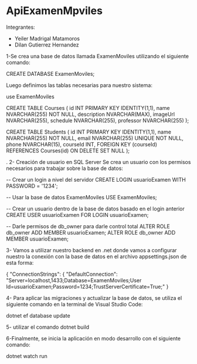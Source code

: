 # ApiExamenMpviles

Integrantes:
- Yeiler Madrigal Matamoros
- Dilan Gutierrez Hernandez


1-Se crea una base de datos llamada ExamenMoviles utilizando el siguiente comando:

CREATE DATABASE ExamenMoviles;

Luego definimos las tablas necesarias para nuestro sistema:

use ExamenMoviles

CREATE TABLE Courses (
    id INT PRIMARY KEY IDENTITY(1,1),
    name NVARCHAR(255) NOT NULL,
    description NVARCHAR(MAX),
    imageUrl NVARCHAR(255),
    schedule NVARCHAR(255),
    professor NVARCHAR(255)
);

CREATE TABLE Students (
    id INT PRIMARY KEY IDENTITY(1,1),
    name NVARCHAR(255) NOT NULL,
    email NVARCHAR(255) UNIQUE NOT NULL,
    phone NVARCHAR(15),
    courseId INT,
    FOREIGN KEY (courseId) REFERENCES Courses(id) ON DELETE SET NULL
);

. 
2- Creación de usuario en SQL Server
Se crea un usuario con los permisos necesarios para trabajar sobre la base de datos:

-- Crear un login a nivel del servidor
CREATE LOGIN usuarioExamen WITH PASSWORD = '1234';

-- Usar la base de datos ExamenMoviles
USE ExamenMoviles;

-- Crear un usuario dentro de la base de datos basado en el login anterior
CREATE USER usuarioExamen FOR LOGIN usuarioExamen;

-- Darle permisos de db_owner para darle control total
ALTER ROLE db_owner ADD MEMBER usuarioExamen;
ALTER ROLE db_owner ADD MEMBER usuarioExamen;


3- Vamos a utilizar nuestro backend en .net donde vamos a configurar
 nuestro la conexión con la base de datos en el archivo appsettings.json de esta forma:

{
"ConnectionStrings": {
    "DefaultConnection": "Server=localhost,1433;Database=ExamenMoviles;User Id=usuarioExamen;Password=1234;TrustServerCertificate=True;"
 }

4- Para aplicar las migraciones y actualizar la base de datos, se utiliza el siguiente comando en la terminal de Visual Studio Code:

dotnet ef database update

5- utilizar el comando dotnet build


6-Finalmente, se inicia la aplicación en modo desarrollo con el siguiente comando:

dotnet watch run

